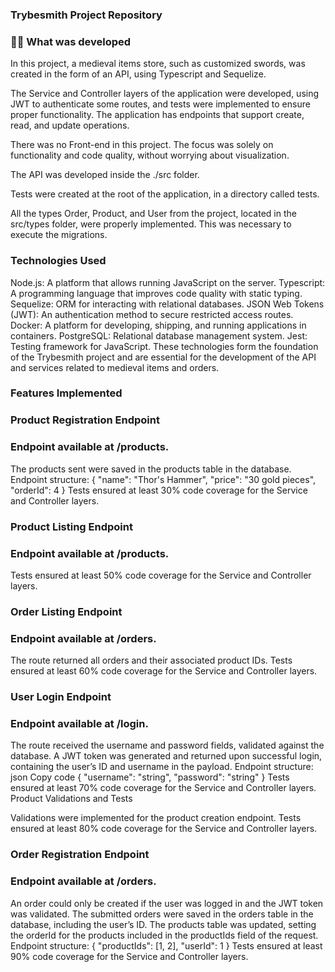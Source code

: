 ### Trybesmith Project Repository
### 👨‍💻 What was developed
In this project, a medieval items store, such as customized swords, was created in the form of an API, using Typescript and Sequelize.

The Service and Controller layers of the application were developed, using JWT to authenticate some routes, and tests were implemented to ensure proper functionality. The application has endpoints that support create, read, and update operations.

There was no Front-end in this project. The focus was solely on functionality and code quality, without worrying about visualization.

The API was developed inside the ./src folder.

Tests were created at the root of the application, in a directory called tests.

All the types Order, Product, and User from the project, located in the src/types folder, were properly implemented. This was necessary to execute the migrations.

### Technologies Used
Node.js: A platform that allows running JavaScript on the server.
Typescript: A programming language that improves code quality with static typing.
Sequelize: ORM for interacting with relational databases.
JSON Web Tokens (JWT): An authentication method to secure restricted access routes.
Docker: A platform for developing, shipping, and running applications in containers.
PostgreSQL: Relational database management system.
Jest: Testing framework for JavaScript.
These technologies form the foundation of the Trybesmith project and are essential for the development of the API and services related to medieval items and orders.

### Features Implemented

### Product Registration Endpoint
### Endpoint available at /products.
The products sent were saved in the products table in the database.
Endpoint structure:
{
  "name": "Thor's Hammer",
  "price": "30 gold pieces",
  "orderId": 4
}
Tests ensured at least 30% code coverage for the Service and Controller layers.

### Product Listing Endpoint
### Endpoint available at /products.
Tests ensured at least 50% code coverage for the Service and Controller layers.

### Order Listing Endpoint
### Endpoint available at /orders.
The route returned all orders and their associated product IDs.
Tests ensured at least 60% code coverage for the Service and Controller layers.

### User Login Endpoint
### Endpoint available at /login.
The route received the username and password fields, validated against the database.
A JWT token was generated and returned upon successful login, containing the user’s ID and username in the payload.
Endpoint structure:
json
Copy code
{
  "username": "string",
  "password": "string"
}
Tests ensured at least 70% code coverage for the Service and Controller layers.
Product Validations and Tests

Validations were implemented for the product creation endpoint.
Tests ensured at least 80% code coverage for the Service and Controller layers.

### Order Registration Endpoint
### Endpoint available at /orders.
An order could only be created if the user was logged in and the JWT token was validated.
The submitted orders were saved in the orders table in the database, including the user’s ID.
The products table was updated, setting the orderId for the products included in the productIds field of the request.
Endpoint structure:
{
  "productIds": [1, 2],
  "userId": 1
}
Tests ensured at least 90% code coverage for the Service and Controller layers.
